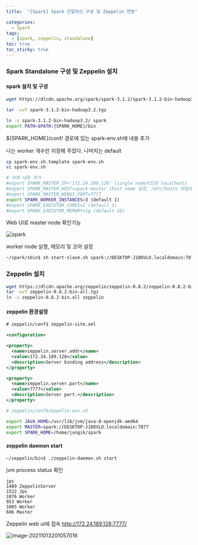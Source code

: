 ```yaml
---
title:  "[Spark] Spark 단일머신 구성 및 Zeppelin 연동"

categories:
  - Spark
tags:
  - [spark, zeppelin, standalone]
toc: true
toc_sticky: true
---
```


### Spark Standalone 구성 및 Zeppelin 설치

#### spark 설치 및 구성

```bash
wget https://dlcdn.apache.org/spark/spark-3.1.2/spark-3.1.2-bin-hadoop3.2.tgz

tar -xvf spark-3.1.2-bin-hadoop3.2.tgz
```



```bash
ln -s spark-3.1.2-bin-hadoop3.2/ spark
export PATH=$PATH:{SPARK_HOME}/bin
```

${SPARK_HOME}/conf/ 경로에 있는 spark-env.sh에 내용 추가

나는 worker 개수만 지정해 주었다. 나머지는 default

```bash
cp spark-env.sh.template spark-env.sh
vi spark-env.sh

# 아래 내용 추가
#export SPARK_MASTER_IP='172.24.189.128' (single node이므로 localhost)
#export SPARK_MASTER_HOST=spark-master (host name 설정, /etc/hosts 파일에도 적어야함.)
#export SPARK_MASTER_WEBUI_PORT=7777
export SPARK_WORKER_INSTANCES=3 (default 1)
#export SPARK_EXECUTOR_CORES=1 (default 1)
#export SPARK_EXECUTOR_MEMORY=1g (default 1G)

```

Web UI로 master node 확인가능

![spark](../../../img/spark.png)

worker node 실행, 메모리 및 코어 설정

```bash
~/spark/sbin$ sh start-slave.sh spark://DESKTOP-J10OVLO.localdomain:7077 -m 500m -c 1
```

### Zeppelin 설치

```bash
wget https://dlcdn.apache.org/zeppelin/zeppelin-0.8.2/zeppelin-0.8.2-bin-all.tgz
tar -xvf zeppelin-0.8.2-bin-all.tgz
ln -s zeppelin-0.8.2-bin.all zeppelin
```

#### zeppelin 환경설정

```xml
# zeppelin/conf$ zeppelin-site.xml

<configuration>

<property>
  <name>zeppelin.server.addr</name>
  <value>172.24.189.128</value>
  <description>Server binding address</description>
</property>

<property>
  <name>zeppelin.server.port</name>
  <value>7777</value>
  <description>Server port.</description>
</property>
```

```bash
# zeppelin/conf$zeppelin-env.sh 

export JAVA_HOME=/usr/lib/jvm/java-8-openjdk-amd64
export MASTER=spark://DESKTOP-J10OVLO.localdomain:7077
export SPARK_HOME=/home/jungik/spark
```



#### zeppelin daemon start

```bash
~/zeppelin/bin$ ./zeppelin-daemon.sh start
```

jvm process status 확인

```
jps
1489 ZeppelinServer
1522 Jps
1076 Worker
953 Worker
1005 Worker
686 Master
```

Zeppelin web ui에 접속 http://172.24.189.128:7777/

![image-20211013201057016](../../../img/image-20211013193252458.png)

